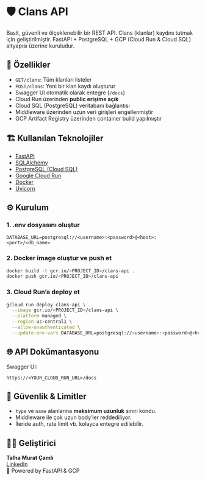 # 🛡️ Clans API

Basit, güvenli ve ölçeklenebilir bir REST API. Clans (klanlar) kaydını tutmak için geliştirilmiştir. FastAPI + PostgreSQL + GCP (Cloud Run & Cloud SQL) altyapısı üzerine kuruludur.

## 🚀 Özellikler

- `GET/clans`: Tüm klanları listeler  
- `POST/clans`: Yeni bir klan kaydı oluşturur  
- Swagger UI otomatik olarak entegre (`/docs`)  
- Cloud Run üzerinden **public erişime açık**  
- Cloud SQL (PostgreSQL) veritabanı bağlantısı  
- Middleware üzerinden uzun veri girişleri engellenmiştir  
- GCP Artifact Registry üzerinden container build yapılmıştır  

## 🏗️ Kullanılan Teknolojiler

- [FastAPI](https://fastapi.tiangolo.com/)  
- [SQLAlchemy](https://www.sqlalchemy.org/)  
- [PostgreSQL (Cloud SQL)](https://cloud.google.com/sql)  
- [Google Cloud Run](https://cloud.google.com/run)  
- [Docker](https://www.docker.com/)  
- [Uvicorn](https://www.uvicorn.org/)  

## ⚙️ Kurulum

### 1. .env dosyasını oluştur

```
DATABASE_URL=postgresql://<username>:<password>@<host>:<port>/<db_name>
```

### 2. Docker image oluştur ve push et

```bash
docker build -t gcr.io/<PROJECT_ID>/clans-api .
docker push gcr.io/<PROJECT_ID>/clans-api
```

### 3. Cloud Run’a deploy et

```bash
gcloud run deploy clans-api \
  --image gcr.io/<PROJECT_ID>/clans-api \
  --platform managed \
  --region us-central1 \
  --allow-unauthenticated \
  --update-env-vars DATABASE_URL=postgresql://<username>:<password>@<host>:<port>/<db_name>
```

## 🌐 API Dokümantasyonu

Swagger UI:  
```
https://<YOUR_CLOUD_RUN_URL>/docs
```

## 🔐 Güvenlik & Limitler

- `type` ve `name` alanlarına **maksimum uzunluk** sınırı kondu.  
- Middleware ile çok uzun body’ler reddediliyor.  
- İleride auth, rate limit vb. kolayca entegre edilebilir.  

## 👨‍💻 Geliştirici

**Talha Murat Çamlı**  
[LinkedIn](https://www.linkedin.com/in/tmuratc)  
📍 Powered by FastAPI & GCP  